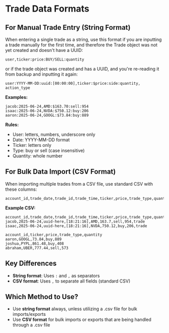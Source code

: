 # Trade Data Formats

## For Manual Trade Entry (String Format)
When entering a single trade as a string, use this format if you are inputting a trade manually for the first time, and therefore the Trade object was not yet created and doesn't have a UUID:
```
user,ticker:price:BUY/SELL:quantity
```
or if the trade object was created and has a UUID, and you're re-reading it from backup and inputting it again:
```
user:YYYY-MM-DD:uuid:[00:00:00],ticker:$price:side:quantity, action_type
```

**Examples:**
```
jacob:2025-06-24,AMD:$163.70:sell:954
isaac:2025-06-24,NVDA:$750.12:buy:206
aaron:2025-06-24,GOOGL:$73.84:buy:889
```

**Rules:**
- User: letters, numbers, underscore only
- Date: YYYY-MM-DD format
- Ticker: letters only
- Type: buy or sell (case insensitive)
- Quantity: whole number

## For Bulk Data Import (CSV Format)
When importing multiple trades from a CSV file, use standard CSV with these columns:
```
account_id,trade_date,trade_id,trade_time,ticker,price,trade_type,quantity,action_type
```

**Example CSV:**
```csv
account_id,trade_date,trade_id,trade_time,ticker,price,trade_type,quantity,action_type
jacob,2025-06-24,uuid-here,[18:21:16],AMD,163.7,sell,954,trade
isaac,2025-06-24,uuid-here,[18:21:16],NVDA,750.12,buy,206,trade

account_id,ticker,price,trade_type,quantity
aaron,GOOGL,73.84,buy,889
joshua,PYPL,861.48,buy,408
abraham,UBER,777.44,sell,573
```

## Key Differences
- **String format**: Uses `:` and `,` as separators
- **CSV format**: Uses `,` to separate all fields (standard CSV)

## Which Method to Use?
- Use **string format** always, unless utilizing a .csv file for bulk imports/exports
- Use **CSV format** for bulk imports or exports that are being handled through a .csv file
